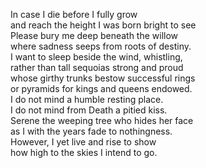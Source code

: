 In case I die before I fully grow\
and reach the height I was born bright to see\
Please bury me deep beneath the willow\
where sadness seeps from roots of destiny.\
I want to sleep beside the wind, whistling,\
rather than tall sequoias strong and proud\
whose girthy trunks bestow successful rings\
or pyramids for kings and queens endowed.\
I do not mind a humble resting place.\
I do not mind from Death a pitied kiss.\
Serene the weeping tree who hides her face\
as I with the years fade to nothingness.\
However, I yet live and rise to show\
how high to the skies I intend to go.